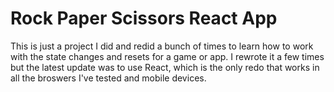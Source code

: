 # Rock Paper Scissors React App
This is just a project I did and redid a bunch of times to learn how to work with the state changes and resets for a game or app. I rewrote it a few times but the latest update was to use React, which is the only redo that works in all the broswers I've tested and mobile devices.